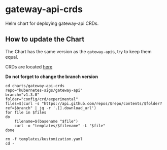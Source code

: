 # gateway-api-crds

Helm chart for deploying gateway-api CRDs.

## How to update the Chart

The Chart has the same version as the `gateway-api`s, try to keep them equal.

CRDs are located [here](https://github.com/kubernetes-sigs/gateway-api/tree/v1.3.0/config/crd/experimental)

**Do not forget to change the branch version**

```
cd charts/gateway-api-crds
repo="kubernetes-sigs/gateway-api"
branch="v1.3.0"
folder="config/crd/experimental"
files=$(curl -s "https://api.github.com/repos/$repo/contents/$folder?ref=$branch" | jq -r '.[].download_url')
for file in $files
do
    filename=$(basename "$file")
    curl -o "templates/$filename" -L "$file"
done

rm -f templates/kustomization.yaml
cd -
```
